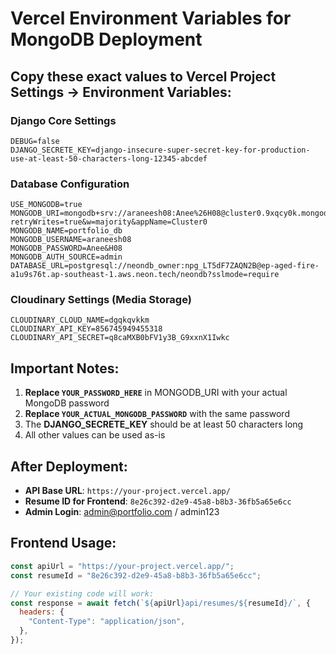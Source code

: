# Vercel Environment Variables for MongoDB Deployment

## Copy these exact values to Vercel Project Settings → Environment Variables:

### Django Core Settings
```
DEBUG=false
DJANGO_SECRETE_KEY=django-insecure-super-secret-key-for-production-use-at-least-50-characters-long-12345-abcdef
```

### Database Configuration
```
USE_MONGODB=true
MONGODB_URI=mongodb+srv://araneesh08:Anee%26H08@cluster0.9xqcy0k.mongodb.net/?retryWrites=true&w=majority&appName=Cluster0
MONGODB_NAME=portfolio_db
MONGODB_USERNAME=araneesh08
MONGODB_PASSWORD=Anee&H08
MONGODB_AUTH_SOURCE=admin
DATABASE_URL=postgresql://neondb_owner:npg_LT5dF7ZAQN2B@ep-aged-fire-a1u9s76t.ap-southeast-1.aws.neon.tech/neondb?sslmode=require
```

### Cloudinary Settings (Media Storage)
```
CLOUDINARY_CLOUD_NAME=dgqkqvkkm
CLOUDINARY_API_KEY=856745949455318
CLOUDINARY_API_SECRET=q8caMXB0bFV1y3B_G9xxnX1Iwkc
```

## Important Notes:

1. **Replace `YOUR_PASSWORD_HERE`** in MONGODB_URI with your actual MongoDB password
2. **Replace `YOUR_ACTUAL_MONGODB_PASSWORD`** with the same password
3. The **DJANGO_SECRETE_KEY** should be at least 50 characters long
4. All other values can be used as-is

## After Deployment:

- **API Base URL**: `https://your-project.vercel.app/`
- **Resume ID for Frontend**: `8e26c392-d2e9-45a8-b8b3-36fb5a65e6cc`
- **Admin Login**: admin@portfolio.com / admin123

## Frontend Usage:

```javascript
const apiUrl = "https://your-project.vercel.app/";
const resumeId = "8e26c392-d2e9-45a8-b8b3-36fb5a65e6cc";

// Your existing code will work:
const response = await fetch(`${apiUrl}api/resumes/${resumeId}/`, {
  headers: {
    "Content-Type": "application/json",
  },
});
``` 